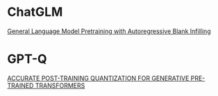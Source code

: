 # ChatGLM
[General Language Model Pretraining with Autoregressive Blank Infilling](https://aclanthology.org/2022.acl-long.26.pdf)

# GPT-Q
[ACCURATE POST-TRAINING QUANTIZATION FOR GENERATIVE PRE-TRAINED TRANSFORMERS](https://arxiv.org/pdf/2210.17323.pdf)
